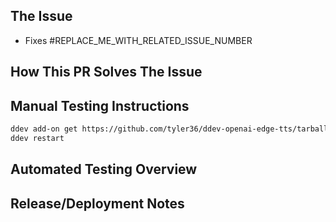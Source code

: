 ## The Issue

- Fixes #REPLACE_ME_WITH_RELATED_ISSUE_NUMBER

<!-- Provide a brief description of the issue. -->

## How This PR Solves The Issue

<!-- Describe the key change(s) in this PR that address the issue above. -->

## Manual Testing Instructions

<!-- If this PR changes logic, consider adding additional steps or context to the instructions below. -->

```bash
ddev add-on get https://github.com/tyler36/ddev-openai-edge-tts/tarball/refs/pull/REPLACE_ME_WITH_THIS_PR_NUMBER/head
ddev restart
```

## Automated Testing Overview

<!-- Please describe the tests introduced by this PR, or explain why no tests are needed. -->

## Release/Deployment Notes

<!-- Does this affect anything else or have ramifications for other code? Does anything have to be done on deployment? -->
